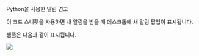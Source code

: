 Python을 사용한 알림 경고

이 코드 스니펫을 사용하면 새 알림을 받을 때 데스크톱에 새 알림 팝업이 표시됩니다.

샘플은 다음과 같이 표시됩니다.

![](https://github.com/larymak/Python-project-Scripts/blob/main/Notification/screenshot.png)

